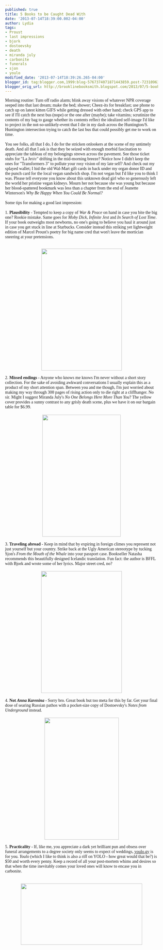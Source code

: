 ```yaml
---
published: true
title: 5 Books to be Caught Dead With
date: '2013-07-14T18:39:00.002-04:00'
author: Lydia
tags:
- Proust
- last impressions
- bjork
- dostoevsky
- death
- miranda july
- carbonite
- funerals
- sjon
- youlo
modified_date: '2013-07-14T18:39:26.265-04:00'
blogger_id: tag:blogger.com,1999:blog-5767374071871443859.post-7231096371458474010
blogger_orig_url: http://brooklinebooksmith.blogspot.com/2013/07/5-books-to-be-caught-dead-with.html
---
```


<span style="font-family: Georgia, Times New Roman, serif;">Morning routine: Turn off radio alarm; blink away visions of whatever NPR coverage seeped into that last dream; make the bed; shower; Cheez-its for breakfast; use phone to catch up on latest kitten GIFS while getting dressed with other hand; check GPS app to see if I'll catch the next bus (nope) or the one after (maybe); take vitamins; scrutinize the contents of my bag to gauge whether its contents reflect the idealized self-image I'd like to project in the not-so-unlikely-event that I die in my dash across the Huntington/S. Huntington intersection trying to catch the last bus that could possibly get me to work on time.</span><br /><span style="font-family: Georgia, Times New Roman, serif;"><br /></span><span style="font-family: Georgia, Times New Roman, serif;">You see folks, all that I do, I do for the stricken onlookers at the scene of my untimely death. And all that I ask is that they be seized with enough morbid fascination to appreciate the tableau of my belongings strewn across the pavement. See those ticket stubs for "La&nbsp;Je<span style="background-color: white; color: #444444; line-height: 16px;">tée</span>" drifting in the mid-morning breeze? Notice how I didn't keep the ones for "Transformers 3" to pollute your rosy vision of my late self? And check out my splayed wallet; I hid the old Wal-Mart gift cards in back under my organ donor ID and the punch card for the local vegan sandwich shop. I'm not vegan but I'd like you to think I was. Please tell everyone you know about this unknown dead girl who so generously left the world her pristine vegan kidneys. Mourn her not because she was young but because her blood-spattered bookmark&nbsp;was less than a chapter from the end of Jeanette Winterson's <i>Why Be Happy When You Could Be Normal?</i></span><br /><span style="font-family: Georgia, Times New Roman, serif;"><br /></span><span style="font-family: Georgia, Times New Roman, serif;">Some tips for making a good last impression:</span><br /><span style="font-family: Georgia, Times New Roman, serif;"><br /></span><span style="font-family: Georgia, Times New Roman, serif;">1. <b>Plausibility</b> - Tempted to keep a copy of <i>War &amp; Peace</i> on hand in case you bite the big one? Rookie mistake. Same goes for <i>Moby Dick</i>, <i>Infinite Jest</i> and <i>In Search of Lost Time</i>. If your book outweighs most newborns, no one's going to believe you haul it around just in case you get stuck in line at Starbucks. Consider instead this striking yet lightweight edition of Marcel Proust's poetry for big name cred that won't leave the mortician sneering at your pretensions.</span><br /><span style="font-family: Georgia, Times New Roman, serif;"><br /></span><div class="separator" style="clear: both; text-align: center;"><a href="http://ecx.images-amazon.com/images/I/81i5C4R2W2L._SL1500_.jpg" imageanchor="1" style="margin-left: 1em; margin-right: 1em;"><span style="font-family: Georgia, Times New Roman, serif;"><img border="0" src="http://ecx.images-amazon.com/images/I/81i5C4R2W2L._SL1500_.jpg" height="400" width="265" /></span></a></div><span style="font-family: Georgia, Times New Roman, serif;"><br /></span><span style="font-family: Georgia, Times New Roman, serif;">2. <b>Missed endings</b> - Anyone who knows me knows I'm never without a short story collection. For the sake of avoiding awkward conversations I usually explain this as a product of my short attention span. Between you and me though, I'm just worried about making my way through 300 pages of rising action only to die right at a cliffhanger. No sir. Might I suggest Miranda July's <i>No One Belongs Here More Than You</i>? The yellow cover provides a sunny contrast to any grisly death scene, plus we have it on our bargain table for $6.99.</span><br /><br /><div class="separator" style="clear: both; text-align: center;"><a href="http://media.npr.org/assets/bakertaylor/covers/n/no-one-belongs-here-more-than-you/9780743299398_custom-2bb6e7983fa00967c9c9ebbd30d77677973e1b0a-s6-c30.jpg" imageanchor="1" style="margin-left: 1em; margin-right: 1em;"><img border="0" src="http://media.npr.org/assets/bakertaylor/covers/n/no-one-belongs-here-more-than-you/9780743299398_custom-2bb6e7983fa00967c9c9ebbd30d77677973e1b0a-s6-c30.jpg" height="400" width="258" /></a></div><br /><span style="font-family: Georgia, Times New Roman, serif;">3. <b>Traveling abroad</b> - Keep in mind that by expiring in foreign climes you represent not just yourself but your country. Strike back at the Ugly American stereotype by tucking Sjon's <i>From the Mouth of the Whale</i> into your passport case. Bookseller Natasha recommends this beautifully designed Icelandic translation. Fun fact: the author is BFFL with Bjork and wrote some of her lyrics. Major street cred, no?</span><br /><span style="font-family: Georgia, Times New Roman, serif;"><br /></span><div class="separator" style="clear: both; text-align: center;"><a href="http://ecx.images-amazon.com/images/I/91kDj3HBVHL._SL1500_.jpg" imageanchor="1" style="margin-left: 1em; margin-right: 1em;"><img border="0" src="http://ecx.images-amazon.com/images/I/91kDj3HBVHL._SL1500_.jpg" height="400" width="266" /></a></div><br /><span style="font-family: Georgia, Times New Roman, serif;">4. <b>Not <i>Anna Karenina</i></b> - Sorry bro. Great book but too meta for this by far. Get your final dose of searing Russian pathos with a pocket-size copy of&nbsp;Dostoevsky's&nbsp;<i>Notes from Underground&nbsp;</i>instead.</span><br /><span style="font-family: Georgia, Times New Roman, serif;"><br /></span><div class="separator" style="clear: both; text-align: center;"><a href="http://www.penguin.com.au/jpg-large/9780141194868.jpg" imageanchor="1" style="margin-left: 1em; margin-right: 1em;"><img border="0" src="http://www.penguin.com.au/jpg-large/9780141194868.jpg" height="400" width="245" /></a></div><span style="font-family: Georgia, Times New Roman, serif;"><br /></span><span style="font-family: Georgia, Times New Roman, serif;">5. <b>Practicality</b> - If, like me, you appreciate a dark yet brilliant pun and obsess over funeral arrangements to a degree society only seems to expect of weddings,&nbsp;<a href="http://youlo.gy/">youlo.gy</a>&nbsp;is for you.&nbsp;<i>Youlo </i>(which I like to think is also a riff on YOLO - how great would that be?) is $50 and worth every penny. Keep a record of all your post-mortem whims and desires so that when the time inevitably comes your loved ones will know to encase you in carbonite.</span><br /><span style="font-family: Georgia, Times New Roman, serif;"><br /></span><span style="font-family: Georgia, Times New Roman, serif;"><br /></span><div class="separator" style="clear: both; text-align: center;"><a href="https://sphotos-b.xx.fbcdn.net/hphotos-ash4/p480x480/377644_426894900730817_307043539_n.jpg" imageanchor="1" style="margin-left: 1em; margin-right: 1em;"><img border="0" height="201" src="https://sphotos-b.xx.fbcdn.net/hphotos-ash4/p480x480/377644_426894900730817_307043539_n.jpg" width="400" /></a></div><span style="font-family: Georgia, Times New Roman, serif;"><br /></span>